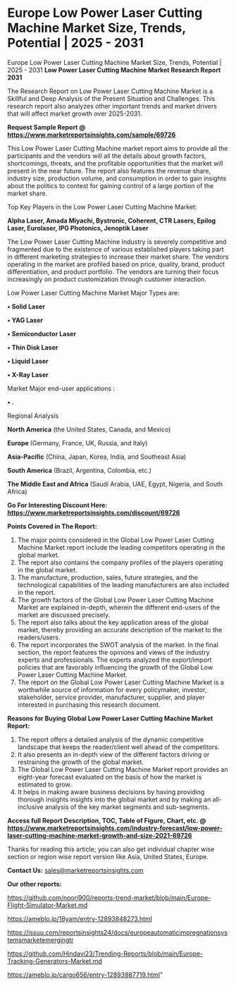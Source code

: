 # Europe Low Power Laser Cutting Machine Market Size, Trends, Potential | 2025 - 2031
 Europe Low Power Laser Cutting Machine Market Size, Trends, Potential | 2025 - 2031
<strong>Low Power Laser Cutting Machine Market Research Report 2031</strong>

The Research Report on Low Power Laser Cutting Machine Market is a Skillful and Deep Analysis of the Present Situation and Challenges. This research report also analyzes other important trends and market drivers that will affect market growth over 2025-2031.

<strong>Request Sample Report @ <a href=https://www.marketreportsinsights.com/sample/69726>https://www.marketreportsinsights.com/sample/69726</a></strong>

This Low Power Laser Cutting Machine market report aims to provide all the participants and the vendors will all the details about growth factors, shortcomings, threats, and the profitable opportunities that the market will present in the near future. The report also features the revenue share, industry size, production volume, and consumption in order to gain insights about the politics to contest for gaining control of a large portion of the market share.

Top Key Players in the Low Power Laser Cutting Machine Market:

<strong>Alpha Laser, Amada Miyachi, Bystronic, Coherent, CTR Lasers, Epilog Laser, Eurolaser, IPG Photonics, Jenoptik Laser</strong>

The Low Power Laser Cutting Machine Industry is severely competitive and fragmented due to the existence of various established players taking part in different marketing strategies to increase their market share. The vendors operating in the market are profiled based on price, quality, brand, product differentiation, and product portfolio. The vendors are turning their focus increasingly on product customization through customer interaction.

Low Power Laser Cutting Machine Market Major Types are:

<strong>• Solid Laser

• YAG Laser

• Semiconductor Laser

• Thin Disk Laser

• Liquid Laser

• X-Ray Laser</strong>

Market Major end-user applications :

<strong>• .</strong>

Regional Analysis

</u><strong><b>North America</b></strong> (the United States, Canada, and Mexico)

<strong><b>Europe </b></strong>(Germany, France, UK, Russia, and Italy)

<strong><b>Asia-Pacific</b></strong> (China, Japan, Korea, India, and Southeast Asia)

<strong><b>South America</b></strong> (Brazil, Argentina, Colombia, etc.)

<strong><b>The Middle East and Africa</b></strong> (Saudi Arabia, UAE, Egypt, Nigeria, and South Africa)

<strong>Go For Interesting Discount Here: <a href=https://www.marketreportsinsights.com/discount/69726>https://www.marketreportsinsights.com/discount/69726</a></strong>

<strong>Points Covered in The Report:</strong>
<ol>
  <li>The major points considered in the Global Low Power Laser Cutting Machine Market report include the leading competitors operating in the global market.</li>
  <li>The report also contains the company profiles of the players operating in the global market.</li>
  <li>The manufacture, production, sales, future strategies, and the technological capabilities of the leading manufacturers are also included in the report.</li>
  <li>The growth factors of the Global Low Power Laser Cutting Machine Market are explained in-depth, wherein the different end-users of the market are discussed precisely.</li>
  <li>The report also talks about the key application areas of the global market, thereby providing an accurate description of the market to the readers/users.</li>
  <li>The report incorporates the SWOT analysis of the market. In the final section, the report features the opinions and views of the industry experts and professionals. The experts analyzed the export/import policies that are favorably influencing the growth of the Global Low Power Laser Cutting Machine Market.</li>
  <li>The report on the Global Low Power Laser Cutting Machine Market is a worthwhile source of information for every policymaker, investor, stakeholder, service provider, manufacturer, supplier, and player interested in purchasing this research document.</li>
</ol>
<strong>Reasons for Buying Global Low Power Laser Cutting Machine Market Report:</strong>

<ol>
  <li>The report offers a detailed analysis of the dynamic competitive landscape that keeps the reader/client well ahead of the competitors.</li>
  <li>It also presents an in-depth view of the different factors driving or restraining the growth of the global market.</li>
  <li>The Global Low Power Laser Cutting Machine Market report provides an eight-year forecast evaluated on the basis of how the market is estimated to grow.</li>
  <li>It helps in making aware business decisions by having providing thorough insights insights into the global market and by making an all-inclusive analysis of the key market segments and sub-segments.</li>
</ol>
<strong>Access full Report Description, TOC, Table of Figure, Chart, etc. @ <a href=https://www.marketreportsinsights.com/industry-forecast/low-power-laser-cutting-machine-market-growth-and-size-2021-69726>https://www.marketreportsinsights.com/industry-forecast/low-power-laser-cutting-machine-market-growth-and-size-2021-69726</a></strong>


Thanks for reading this article; you can also get individual chapter wise section or region wise report version like Asia, United States, Europe.

<strong>Contact Us:</strong>
sales@marketreportsinsights.com

<strong>Our other reports:</strong>

<a href=https://github.com/noori900/reports-trend-market/blob/main/Europe-Flight-Simulator-Market.md>https://github.com/noori900/reports-trend-market/blob/main/Europe-Flight-Simulator-Market.md</a>

<a href=https://ameblo.jp/18yam/entry-12893848273.html>https://ameblo.jp/18yam/entry-12893848273.html</a>

<a href=https://issuu.com/reportsinsights24/docs/europeautomaticimpregnationsystemsmarketemergingtr>https://issuu.com/reportsinsights24/docs/europeautomaticimpregnationsystemsmarketemergingtr</a>

<a href=https://github.com/Hindavi23/Trending-Reports/blob/main/Europe-Tracking-Generators-Market.md>https://github.com/Hindavi23/Trending-Reports/blob/main/Europe-Tracking-Generators-Market.md</a>

<a href=https://ameblo.jp/cargo656/entry-12893887719.html>https://ameblo.jp/cargo656/entry-12893887719.html</a>"
